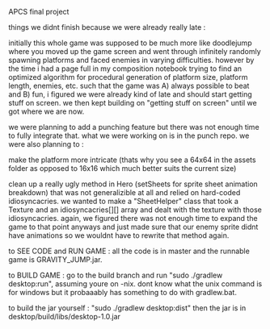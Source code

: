 APCS final project

things we didnt finish because we were already really late :

initially this whole game was supposed to be much more like doodlejump where you moved up the game screen and went through infinitely randomly spawning platforms and faced enemies in varying difficulties. however by the time i had a page full in my composition notebook trying to find an optimized algorithm for procedural generation of platform size, platform length, enemies, etc. such that the game was A) always possible to beat and B) fun, i figured we were already kind of late and should start getting stuff on screen. we then kept building on "getting stuff on screen" until we got where we are now.

we were planning to add a punching feature but there was not enough time to fully integrate that. what we were working on is in the punch repo. we were also planning to :

make the platform more intricate (thats why you see a 64x64 in the assets folder as opposed to 16x16 which much better suits the current size)

clean up a really ugly method in Hero (setSheets for sprite sheet animation breakdown) that was not generalizible at all and relied on hard-coded idiosyncacries. we wanted to make a "SheetHelper" class that took a Texture and an idiosyncacries[][] array and dealt with the texture with those idiosyncacries. again, we figured there was not enough time to expand the game to that point anyways and just made sure that our enemy sprite didnt have animations so we wouldnt have to rewrite that method again.

to SEE CODE and RUN GAME : all the code is in master and the runnable game is GRAVITY_JUMP.jar.

to BUILD GAME : go to the build branch and run "sudo ./gradlew desktop:run", assuming youre on -nix. dont know what the unix command is for windows but it probaaably has something to do with gradlew.bat. 

to build the jar yourself : "sudo ./gradlew desktop:dist" then the jar is in desktop/build/libs/desktop-1.0.jar

